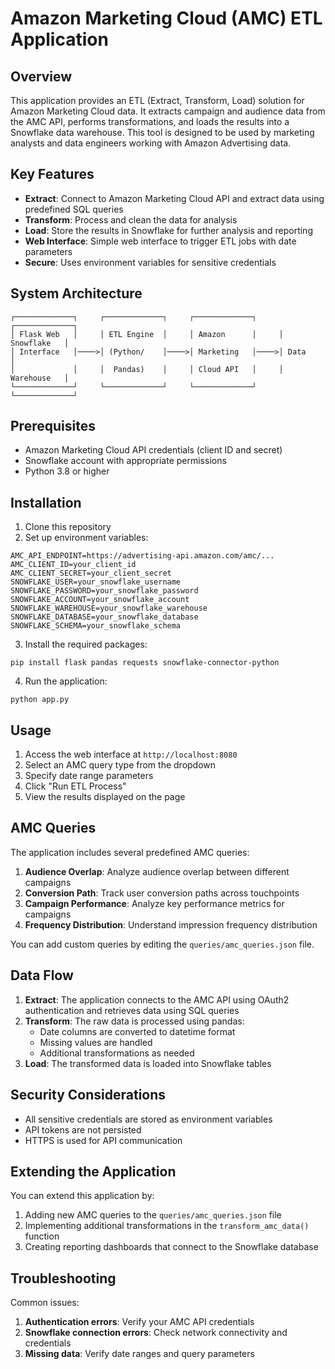 # Amazon Marketing Cloud (AMC) ETL Application

## Overview

This application provides an ETL (Extract, Transform, Load) solution for Amazon Marketing Cloud data. It extracts campaign and audience data from the AMC API, performs transformations, and loads the results into a Snowflake data warehouse. This tool is designed to be used by marketing analysts and data engineers working with Amazon Advertising data.

## Key Features

- **Extract**: Connect to Amazon Marketing Cloud API and extract data using predefined SQL queries
- **Transform**: Process and clean the data for analysis
- **Load**: Store the results in Snowflake for further analysis and reporting
- **Web Interface**: Simple web interface to trigger ETL jobs with date parameters
- **Secure**: Uses environment variables for sensitive credentials

## System Architecture

```
┌─────────────┐     ┌─────────────┐     ┌─────────────┐     ┌─────────────┐
│ Flask Web   │     │ ETL Engine  │     │ Amazon      │     │ Snowflake   │
│ Interface   │────>│ (Python/    │────>│ Marketing   │────>│ Data        │
│             │     │  Pandas)    │     │ Cloud API   │     │ Warehouse   │
└─────────────┘     └─────────────┘     └─────────────┘     └─────────────┘
```

## Prerequisites

- Amazon Marketing Cloud API credentials (client ID and secret)
- Snowflake account with appropriate permissions
- Python 3.8 or higher

## Installation

1. Clone this repository
2. Set up environment variables:

```
AMC_API_ENDPOINT=https://advertising-api.amazon.com/amc/...
AMC_CLIENT_ID=your_client_id
AMC_CLIENT_SECRET=your_client_secret
SNOWFLAKE_USER=your_snowflake_username
SNOWFLAKE_PASSWORD=your_snowflake_password
SNOWFLAKE_ACCOUNT=your_snowflake_account
SNOWFLAKE_WAREHOUSE=your_snowflake_warehouse
SNOWFLAKE_DATABASE=your_snowflake_database
SNOWFLAKE_SCHEMA=your_snowflake_schema
```

3. Install the required packages:
```
pip install flask pandas requests snowflake-connector-python
```

4. Run the application:
```
python app.py
```

## Usage

1. Access the web interface at `http://localhost:8080`
2. Select an AMC query type from the dropdown
3. Specify date range parameters
4. Click "Run ETL Process"
5. View the results displayed on the page

## AMC Queries

The application includes several predefined AMC queries:

1. **Audience Overlap**: Analyze audience overlap between different campaigns
2. **Conversion Path**: Track user conversion paths across touchpoints
3. **Campaign Performance**: Analyze key performance metrics for campaigns
4. **Frequency Distribution**: Understand impression frequency distribution

You can add custom queries by editing the `queries/amc_queries.json` file.

## Data Flow

1. **Extract**: The application connects to the AMC API using OAuth2 authentication and retrieves data using SQL queries
2. **Transform**: The raw data is processed using pandas:
   - Date columns are converted to datetime format
   - Missing values are handled
   - Additional transformations as needed
3. **Load**: The transformed data is loaded into Snowflake tables

## Security Considerations

- All sensitive credentials are stored as environment variables
- API tokens are not persisted
- HTTPS is used for API communication

## Extending the Application

You can extend this application by:

1. Adding new AMC queries to the `queries/amc_queries.json` file
2. Implementing additional transformations in the `transform_amc_data()` function
3. Creating reporting dashboards that connect to the Snowflake database

## Troubleshooting

Common issues:

1. **Authentication errors**: Verify your AMC API credentials
2. **Snowflake connection errors**: Check network connectivity and credentials
3. **Missing data**: Verify date ranges and query parameters
